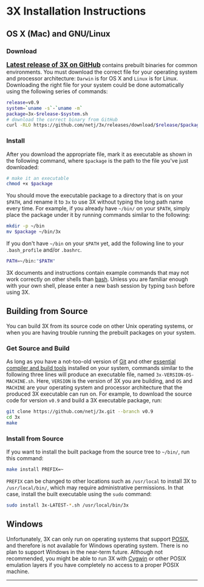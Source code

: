 # <i class="icon-beaker"></i> 3X Installation Instructions

## OS X (Mac) and GNU/Linux

### Download
<span class="sans-serif"><big>**[Latest release of 3X on GitHub][3X Latest Release]**</big></span> contains prebuilt binaries for common environments.
You must download the correct file for your operating system and processor architecture: `Darwin` is for OS X and `Linux` is for Linux.
Downloading the right file for your system could be done automatically using the following series of commands:

```bash
release=v0.9
system=`uname -s`-`uname -m`
package=3x-$release-$system.sh
# download the correct binary from GitHub
curl -RLO https://github.com/netj/3x/releases/download/$release/$package
```


### Install

After you download the appropriate file, mark it as executable as shown in the following command, where `$package` is the path to the file you've just downloaded:

```bash
# make it an executable
chmod +x $package
```

You should move the executable package to a directory that is on your `$PATH`, and rename it to `3x` to use <span class="sans-serif">3X</span> without typing the long path name every time.
For example, if you already have `~/bin/` on your `$PATH`, simply place the package under it by running commands similar to the following:

```bash
mkdir -p ~/bin
mv $package ~/bin/3x
```

If you don't have `~/bin` on your `$PATH` yet, add the following line to your
`.bash_profile` and/or `.bashrc`.

```bash
PATH=~/bin:"$PATH"
```

<span class="sans-serif">3X</span> documents and instructions contain example commands that may not work correctly on other shells than [bash][].
Unless you are familiar enough with your own shell, please enter a new bash session by typing `bash` before using <span class="sans-serif">3X</span>.



## Building from Source

You can build <span class="sans-serif">3X</span> from its source code on other Unix operating systems, or when you are having trouble running the prebuilt packages on your system.

### Get Source and Build

As long as you have a not-too-old version of [Git][] and other [essential compiler and build tools][build-essential] installed on your system, commands similar to the following three lines will produce an executable file, named `3x-VERSION-OS-MACHINE.sh`.
Here, `VERSION` is the version of <span class="sans-serif">3X</span> you are building, and `OS` and `MACHINE` are your operating system and processor architecture that the produced <span class="sans-serif">3X</span> executable can run on.
For example, to download the source code for version `v0.9` and build a <span class="sans-serif">3X</span> executable package, run:

```bash
git clone https://github.com/netj/3x.git --branch v0.9
cd 3x
make
```

### Install from Source

If you want to install the built package from the source tree to `~/bin/`, run this command:

```bash
make install PREFIX=~
```

`PREFIX` can be changed to other locations such as `/usr/local` to install <span class="sans-serif">3X</span> to `/usr/local/bin/`, which may require administrative permissions.
In that case, install the built executable using the `sudo` command:

```bash
sudo install 3x-LATEST-*.sh /usr/local/bin/3x
```



## Windows

Unfortunately, <span class="sans-serif">3X</span> can only run on operating systems that support [POSIX][], and therefore is not available for Windows operating system.
There is no plan to support Windows in the near-term future.
Although not recommended, you might be able to run <span class="sans-serif">3X</span> with [Cygwin][] or other POSIX emulation layers if you have completely no access to a proper POSIX machine.


----

[3X Latest Release]: https://github.com/netj/3x/releases/latest

[Bash]: https://en.wikipedia.org/wiki/Bash_(Unix_shell)

[Git]: http://git-scm.com
[build-essential]: http://superuser.com/a/352002/45702
[POSIX]: https://en.wikipedia.org/wiki/POSIX
[cygwin]: http://cygwin.com

<link rel="stylesheet" type="text/css" href="http://netdna.bootstrapcdn.com/font-awesome/3.0.2/css/font-awesome.css">
